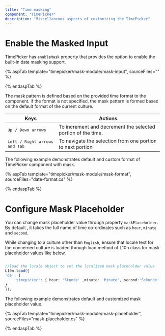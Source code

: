 ```yaml
---
title: "Time masking"
component: "TimePicker"
description: "Miscellaneous aspects of customizing the TimePicker"
---
```


# Enable the Masked Input

TimePicker has `enableMask` property that provides the option to enable the built-in date masking support.

{% aspTab template="timepicker/mask-module/mask-input", sourceFiles="" %}

{% endaspTab %}

The mask pattern is defined based on the provided time format to the component. If the format is not specified, the mask pattern is formed based on the default format of the current culture.

| **Keys** | **Actions** |
| --- | --- |
| <kbd>Up / Down arrows</kbd> | To increment and decrement the selected portion of the time. |
| <kbd>Left / Right arrows and Tab</kbd> | To navigate the selection from one portion to next portion |

The following example demonstrates default and custom format of TimePicker component with mask.

{% aspTab template="timepicker/mask-module/mask-format", sourceFiles="date-format.cs" %}

{% endaspTab %}

# Configure Mask Placeholder

You can change mask placeholder value through property `maskPlaceholder`. By default , it takes the full name of  time co-ordinates such as `hour`, `minute` and `second`.

While changing to a culture other than `English`, ensure that locale text for the concerned culture is loaded through load method of L10n class for mask placeholder values like below.

```typescript

//load the locale object to set the localized mask placeholder value
L10n.load({
'de': {
    'timepicker': { hour: 'Stunde' ,minute: 'Minute', second:'Sekunde' }
}
});

```

The following example demonstrates default and customized mask placeholder value.

{% aspTab template="timepicker/mask-module/mask-placeholder", sourceFiles="mask-placeholder.cs" %}

{% endaspTab %}
